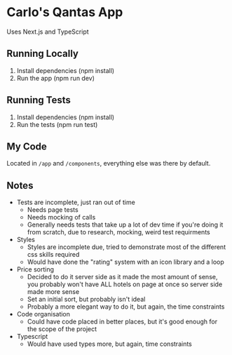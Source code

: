 # Carlo's Qantas App

Uses Next.js and TypeScript

## Running Locally
1. Install dependencies (npm install)
2. Run the app (npm run dev)

## Running Tests
1. Install dependencies (npm install)
2. Run the tests (npm run test)

## My Code

Located in `/app` and `/components`, everything else was there by default.

## Notes
- Tests are incomplete, just ran out of time
    - Needs page tests
    - Needs mocking of calls
    - Generally needs tests that take up a lot of dev time if you're doing it from scratch, due to research, mocking, weird test requirments
- Styles
    - Styles are incomplete due, tried to demonstrate most of the different css skills required
    - Would have done the "rating" system with an icon library and a loop
- Price sorting 
    - Decided to do it server side as it made the most amount of sense, you probably won't have ALL hotels on page at once so server side made more sense
    - Set an initial sort, but probably isn't ideal
    - Probably a more elegant way to do it, but again, the time constraints
- Code organisation
    - Could have code placed in better places, but it's good enough for the scope of the project
- Typescript
    - Would have used types more, but again, time constraints
